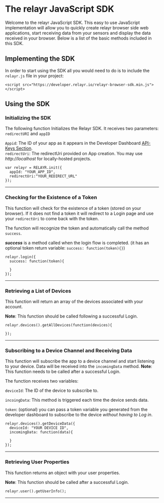 # The relayr JavaScript SDK

Welcome to the relayr JavaScript SDK. This easy to use JavaScript implementation will allow you to quickly create relayr browser side web applications, start receiving data from your sensors and display the data received in your browser. 
Below is a list of the basic methods included in this SDK.


## Implementing the SDK

In order to start using the SDK all you would need to do is to include the `relayr.js` file in your project:

	<script src="https://developer.relayr.io/relayr-browser-sdk.min.js"></script>

## Using the SDK

### Initializing the SDK 

The following function Initializes the Relayr SDK. It receives two parameters: 
`redirectURI` and `appID`

`Appid`: The ID of your app as it appears in the Developer Dashboard [API-Keys Section](https://developer.relayr.io/dashboard/apps/myApps).<br/>
`redirectUri`: The redirectUri provided on App creation. You may use *http://localhost* for locally-hosted projects. 

	var relayr = RELAYR.init({
	  appId: "YOUR_APP_ID",
	  redirectUri:"YOUR_REDIRECT_URL"
	});


----------


### Checking for the Existence of a Token

This function will check for the existence of a token (stored on your browser). If it does not find a token it will redirect to a Login page and use your `redirectUri` to come back with the token.

The function will recognize the token and automatically call the method `success`.

***success*** is a method called when the login flow is completed. 
(it has an optional token return variable: `success: function(token){}`)

	
	relayr.login({
	  success: function(token){
	  
	  }
	});


----------


### Retrieving a List of Devices

This function will return an array of the devices associated with your account.

**Note**: This function should be called following a successful Login.

	relayr.devices().getAllDevices(function(devices){
	        
	});


----------


### Subscribing to a Device Channel and Receiving Data

This function will subscribe the app to a device channel and start listening to your device. Data will be received into the `incomingData` method.
**Note**: This function needs to be called after a successful Login.

The function receives two variables:
 
`deviceId`: The ID of the device to subscribe to.

`incoingData`: This method is triggered each time the device sends data. 

`token`: (optional) you can pass a token variable you generated from the developer dashboard to subscribe to the device *without having to Log in*. 

	relayr.devices().getDeviceData({
	  deviceId: "YOUR DEVICE ID", 
	  incomingData: function(data){
	
	  }
	}); 


----------


### Retrieving User Properties         

This function returns an object with your user properties.
 
**Note**: This function should be called after a successful Login.

	relayr.user().getUserInfo();


----------
